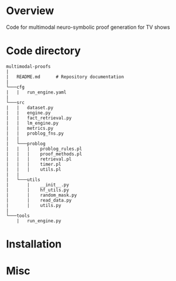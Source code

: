 # Overview
Code for multimodal neuro-symbolic proof generation for TV shows

# Code directory

```
multimodal-proofs
|
|   README.md      # Repository documentation
|
└───cfg
|   |   run_engine.yaml
|
└───src
|   |   dataset.py
|   |   engine.py
|   |   fact_retrieval.py
|   |   lm_engine.py
|   |   metrics.py
|   |   problog_fns.py
|   |
|   └───problog
|   |   |    problog_rules.pl
|   |   |    proof_methods.pl
|   |   |    retrieval.pl
|   |   |    timer.pl
|   |   |    utils.pl
|   |
|   └───utils
|       |    __init__.py
|       |    hf_utils.py
|       |    random_mask.py
|       |    read_data.py
|       |    utils.py
|
└───tools
    |   run_engine.py
```

# Installation

# Misc
